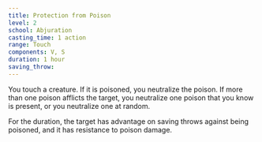 ```yaml
---
title: Protection from Poison
level: 2
school: Abjuration
casting_time: 1 action
range: Touch
components: V, S
duration: 1 hour
saving_throw:
---
```


You touch a creature. If it is poisoned, you neutralize the poison. If more than one poison afflicts the target, you neutralize one poison that you know is present, or you neutralize one at random.

For the duration, the target has advantage on saving throws against being poisoned, and it has resistance to poison damage.

